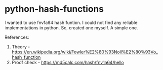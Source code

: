 # python-hash-functions

I wanted to use fnv1a64 hash funtion. I could not find any reliable implementations in python. So, created one myself. A simple one.

References:
1. Theory - https://en.wikipedia.org/wiki/Fowler%E2%80%93Noll%E2%80%93Vo_hash_function
2. Proof check - https://md5calc.com/hash/fnv1a64/hello